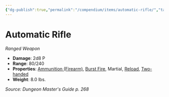 ```yaml
---
{"dg-publish":true,"permalink":"/compendium/items/automatic-rifle/","tags":["compendium/src/5e/dmg","item/property/ammunition/firearm","item/property/burst-fire","item/property/martial","item/property/reload","item/property/two-handed","item/weapon/martial/ranged"]}
---
```


# Automatic Rifle
*Ranged Weapon*  

- **Damage**: 2d8 P
- **Range**: 80/240
- **Properties**: [Ammunition (Firearm)](rules/item-properties.md#Ammunition%20(Firearm)), [Burst Fire](rules/item-properties.md#Burst%20Fire), Martial, [Reload](rules/item-properties.md#Reload), [Two-handed](rules/item-properties.md#Two-handed)
- **Weight**: 8.0 lbs.

*Source: Dungeon Master's Guide p. 268*